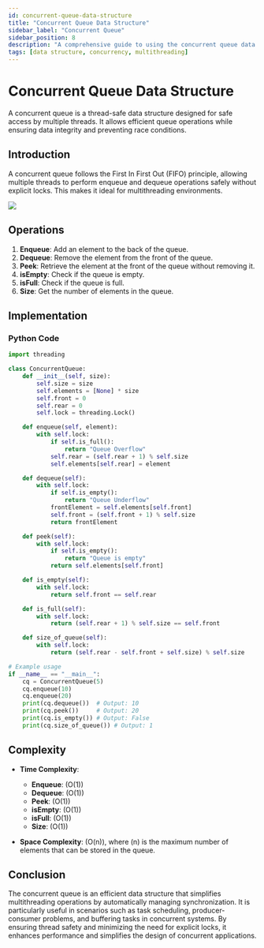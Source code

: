 ```yaml
---
id: concurrent-queue-data-structure
title: "Concurrent Queue Data Structure"
sidebar_label: "Concurrent Queue"
sidebar_position: 8
description: "A comprehensive guide to using the concurrent queue data structure for safe multithreading operations."
tags: [data structure, concurrency, multithreading]
---
```


# Concurrent Queue Data Structure

A concurrent queue is a thread-safe data structure designed for safe access by multiple threads. It allows efficient queue operations while ensuring data integrity and preventing race conditions.

## Introduction

A concurrent queue follows the First In First Out (FIFO) principle, allowing multiple threads to perform enqueue and dequeue operations safely without explicit locks. This makes it ideal for multithreading environments.

![](https://encrypted-tbn0.gstatic.com/images?q=tbn:ANd9GcQWItU6BP0_HnsEQmw-ofD-LWef-uGJSoNvJQ&s)

## Operations

1. **Enqueue**: Add an element to the back of the queue.
2. **Dequeue**: Remove the element from the front of the queue.
3. **Peek**: Retrieve the element at the front of the queue without removing it.
4. **isEmpty**: Check if the queue is empty.
5. **isFull**: Check if the queue is full.
6. **Size**: Get the number of elements in the queue.

## Implementation

### Python Code

```python
import threading

class ConcurrentQueue:
    def __init__(self, size):
        self.size = size
        self.elements = [None] * size
        self.front = 0
        self.rear = 0
        self.lock = threading.Lock()

    def enqueue(self, element):
        with self.lock:
            if self.is_full():
                return "Queue Overflow"
            self.rear = (self.rear + 1) % self.size
            self.elements[self.rear] = element

    def dequeue(self):
        with self.lock:
            if self.is_empty():
                return "Queue Underflow"
            frontElement = self.elements[self.front]
            self.front = (self.front + 1) % self.size
            return frontElement

    def peek(self):
        with self.lock:
            if self.is_empty():
                return "Queue is empty"
            return self.elements[self.front]

    def is_empty(self):
        with self.lock:
            return self.front == self.rear

    def is_full(self):
        with self.lock:
            return (self.rear + 1) % self.size == self.front

    def size_of_queue(self):
        with self.lock:
            return (self.rear - self.front + self.size) % self.size

# Example usage
if __name__ == "__main__":
    cq = ConcurrentQueue(5)
    cq.enqueue(10)
    cq.enqueue(20)
    print(cq.dequeue())  # Output: 10
    print(cq.peek())     # Output: 20
    print(cq.is_empty()) # Output: False
    print(cq.size_of_queue()) # Output: 1
```

## Complexity

- **Time Complexity**:
  - **Enqueue**: \(O(1)\)
  - **Dequeue**: \(O(1)\)
  - **Peek**: \(O(1)\)
  - **isEmpty**: \(O(1)\)
  - **isFull**: \(O(1)\)
  - **Size**: \(O(1)\)

- **Space Complexity**: \(O(n)\), where \(n\) is the maximum number of elements that can be stored in the queue.

## Conclusion

The concurrent queue is an efficient data structure that simplifies multithreading operations by automatically managing synchronization. It is particularly useful in scenarios such as task scheduling, producer-consumer problems, and buffering tasks in concurrent systems. By ensuring thread safety and minimizing the need for explicit locks, it enhances performance and simplifies the design of concurrent applications.

